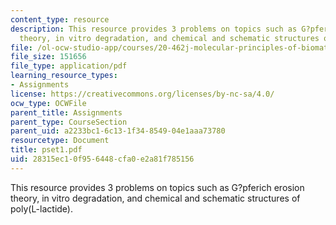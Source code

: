 ```yaml
---
content_type: resource
description: This resource provides 3 problems on topics such as G?pferich erosion
  theory, in vitro degradation, and chemical and schematic structures of poly(L-lactide).
file: /ol-ocw-studio-app/courses/20-462j-molecular-principles-of-biomaterials-spring-2006/28315ec10f956448cfa0e2a81f785156_pset1.pdf
file_size: 151656
file_type: application/pdf
learning_resource_types:
- Assignments
license: https://creativecommons.org/licenses/by-nc-sa/4.0/
ocw_type: OCWFile
parent_title: Assignments
parent_type: CourseSection
parent_uid: a2233bc1-6c13-1f34-8549-04e1aaa73780
resourcetype: Document
title: pset1.pdf
uid: 28315ec1-0f95-6448-cfa0-e2a81f785156
---
```

This resource provides 3 problems on topics such as G?pferich erosion theory, in vitro degradation, and chemical and schematic structures of poly(L-lactide).